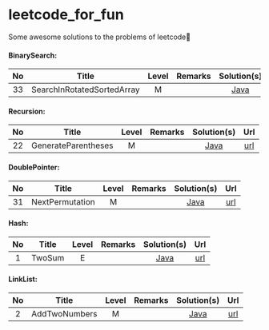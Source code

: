 # leetcode_for_fun
Some awesome solutions to the problems of leetcode🏃‍

#### **BinarySearch:**

|  No  |           Title            | Level | Remarks |                         Solution(s)                          |                             Url                              |
| :--: | :------------------------: | :---: | :-----: | :----------------------------------------------------------: | :----------------------------------------------------------: |
|  33  | SearchInRotatedSortedArray |   M   |         | [Java](https://github.com/cwjokaka/leetcode_for_fun/blob/master/Java/src/com/company/medium/Q_0033_SearchInRotatedSortedArray.java) | [url](https://leetcode-cn.com/problems/search-in-rotated-sorted-array/) |

#### Recursion:

|  No  |        Title        | Level | Remarks |                         Solution(s)                          |                             Url                              |
| :--: | :-----------------: | :---: | :-----: | :----------------------------------------------------------: | :----------------------------------------------------------: |
|  22  | GenerateParentheses |   M   |         | [Java](https://github.com/cwjokaka/leetcode_for_fun/blob/master/Java/src/com/company/medium/Q_0022_GenerateParentheses.java) | [url](https://leetcode-cn.com/problems/generate-parentheses/) |

#### DoublePointer:

|  No  |      Title      | Level | Remarks |                         Solution(s)                          |                            Url                            |
| :--: | :-------------: | :---: | :-----: | :----------------------------------------------------------: | :-------------------------------------------------------: |
|  31  | NextPermutation |   M   |         | [Java](https://github.com/cwjokaka/leetcode_for_fun/blob/master/Java/src/com/company/medium/Q_0031_NextPermutation.java) | [url](https://leetcode-cn.com/problems/next-permutation/) |

#### Hash:

|  No  | Title  | Level | Remarks |                         Solution(s)                          |                       Url                        |
| :--: | :----: | :---: | :-----: | :----------------------------------------------------------: | :----------------------------------------------: |
|  1   | TwoSum |   E   |         | [Java](https://github.com/cwjokaka/leetcode_for_fun/blob/master/Java/src/com/company/easy/Q_0001_TwoSum.java) | [url](https://leetcode-cn.com/problems/two-sum/) |

#### LinkList:

|  No  |     Title     | Level | Remarks |                         Solution(s)                          |                           Url                            |
| :--: | :-----------: | :---: | :-----: | :----------------------------------------------------------: | :------------------------------------------------------: |
|  2   | AddTwoNumbers |   M   |         | [Java](https://github.com/cwjokaka/leetcode_for_fun/blob/master/Java/src/com/company/medium/Q_0002_AddTwoNumbers.java) | [url](https://leetcode-cn.com/problems/add-two-numbers/) |
